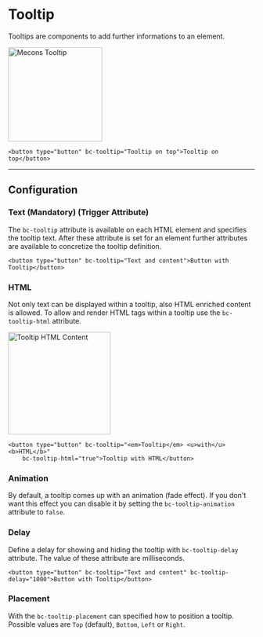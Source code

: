 # Tooltip

Tooltips are components to add further informations to an element.

<img src="/images/tooltip_01.png" width="192" alt="Mecons Tooltip" />

```markup
<button type="button" bc-tooltip="Tooltip on top">Tooltip on top</button>
```

---

## Configuration

### Text (Mandatory) (Trigger Attribute)

The `bc-tooltip` attribute is available on each HTML element and specifies the tooltip text. After these attribute is set for an element further attributes are available to concretize the tooltip definition.

```markup
<button type="button" bc-tooltip="Text and content">Button with Tooltip</button>
```

### HTML

Not only text can be displayed within a tooltip, also HTML enriched content is allowed. To allow and render HTML tags within a tooltip use the `bc-tooltip-html` attribute.

<img src="/images/tooltip_02.png" width="209" alt="Tooltip HTML Content" />

```markup
<button type="button" bc-tooltip="<em>Tooltip</em> <u>with</u> <b>HTML</b>"
    bc-tooltip-html="true">Tooltip with HTML</button>
```

### Animation

By default, a tooltip comes up with an animation (fade effect). If you don't want this effect you can disable it by setting the `bc-tooltip-animation` attribute to `false`.

### Delay

Define a delay for showing and hiding the tooltip with `bc-tooltip-delay` attribute. The value of these attribute are milliseconds.

```markup
<button type="button" bc-tooltip="Text and content" bc-tooltip-delay="1000">Button with Tooltip</button>
```

### Placement

With the `bc-tooltip-placement` can specified how to position a tooltip. Possible values are `Top` (default), `Bottom`, `Left` or `Right`.